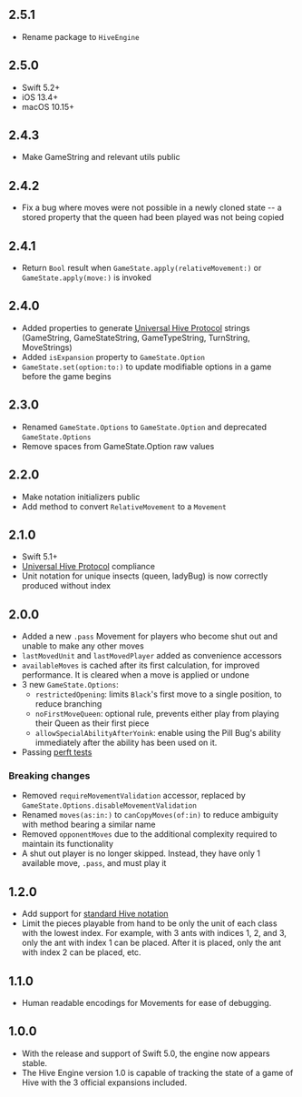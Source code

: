 ## 2.5.1

* Rename package to `HiveEngine`

## 2.5.0

* Swift 5.2+
* iOS 13.4+
* macOS 10.15+

## 2.4.3

* Make GameString and relevant utils public

## 2.4.2

* Fix a bug where moves were not possible in a newly cloned state -- a stored property that the queen had been played was not being copied

## 2.4.1

* Return `Bool` result when `GameState.apply(relativeMovement:)` or `GameState.apply(move:)` is invoked

## 2.4.0

* Added properties to generate [Universal Hive Protocol](https://github.com/jonthysell/Mzinga/wiki/UniversalHiveProtocol) strings (GameString, GameStateString, GameTypeString, TurnString, MoveStrings)
* Added `isExpansion` property to `GameState.Option`
* `GameState.set(option:to:)` to update modifiable options in a game before the game begins

## 2.3.0

* Renamed `GameState.Options` to `GameState.Option` and deprecated `GameState.Options`
* Remove spaces from GameState.Option raw values

## 2.2.0

* Make notation initializers public
* Add method to convert `RelativeMovement` to a `Movement`

## 2.1.0

* Swift 5.1+
* [Universal Hive Protocol](https://github.com/jonthysell/Mzinga/wiki/UniversalHiveProtocol) compliance
* Unit notation for unique insects (queen, ladyBug) is now correctly produced without index

## 2.0.0

* Added a new `.pass` Movement for players who become shut out and unable to make any other moves
* `lastMovedUnit` and `lastMovedPlayer` added as convenience accessors
* `availableMoves` is cached after its first calculation, for improved performance. It is cleared when a move is applied or undone
* 3 new `GameState.Options`:
    * `restrictedOpening`: limits `Black`'s first move to a single position, to reduce branching
    * `noFirstMoveQueen`: optional rule, prevents either play from playing their Queen as their first piece
    * `allowSpecialAbilityAfterYoink`: enable using the Pill Bug's ability immediately after the ability has been used on it.
* Passing [perft tests](https://github.com/jonthysell/Mzinga/wiki/Perft)

### Breaking changes
* Removed `requireMovementValidation` accessor, replaced by `GameState.Options.disableMovementValidation`
* Renamed `moves(as:in:)` to `canCopyMoves(of:in)` to reduce ambiguity with method bearing a similar name
* Removed `opponentMoves` due to the additional complexity required to maintain its functionality
* A shut out player is no longer skipped. Instead, they have only 1 available move, `.pass`, and must play it

## 1.2.0

* Add support for [standard Hive notation](http://www.boardspace.net/english/about_hive_notation.html)
* Limit the pieces playable from hand to be only the unit of each class with the lowest index. For example, with 3 ants with indices 1, 2, and 3, only the ant with index 1 can be placed. After it is placed, only the ant with index 2 can be placed, etc.

## 1.1.0

* Human readable encodings for Movements for ease of debugging.

## 1.0.0

* With the release and support of Swift 5.0, the engine now appears stable.
* The Hive Engine version 1.0 is capable of tracking the state of a game of Hive with the 3 official expansions included.
